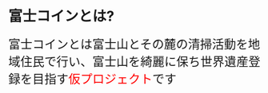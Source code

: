 # 富士コインとは?<br>
<font size="5">富士コインとは富士山とその麓の清掃活動を地域住民で行い、富士山を綺麗に保ち世界遺産登録を目指す<font size="5" color="Red">仮プロジェクト</font>です</font>

